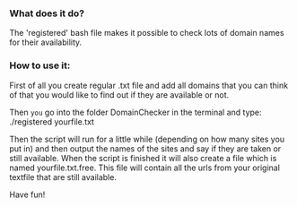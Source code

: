 ### What does it do?

The 'registered' bash file makes it possible to check lots of domain names for their availability.

### How to use it:

First of all you create regular .txt file and add all domains that you can think of that you would like to find out if they are available or not.

Then `you` go into the folder DomainChecker in the terminal and type: ./registered yourfile.txt

Then the script will run for a little while (depending on how many sites you put in) and then output the names of the sites and say if they are taken or still available. When the script is finished it will also create a file which is named yourfile.txt.free. This file will contain all the urls from your original textfile that are still available.

Have fun!
